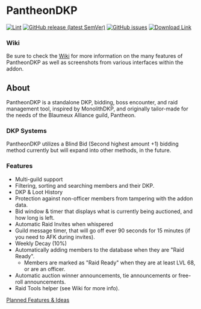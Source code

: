 PantheonDKP
====================

[![Lint](https://github.com/Bengejd/PantheonDKP/actions/workflows/lint.yml/badge.svg)](https://github.com/Bengejd/PantheonDKP/actions/workflows/lint.yml)
[![GitHub release (latest SemVer)](https://img.shields.io/github/v/release/Bengejd/PantheonDKP?color=important)](https://github.com/Bengejd/PantheonDKP/releases)
[![GitHub issues](https://img.shields.io/github/issues/Bengejd/PantheonDKP?color=blue)](https://github.com/Bengejd/PantheonDKP/issues)
[![Download Link](https://img.shields.io/badge/Download-Curseforge-red)](https://www.curseforge.com/wow/addons/PantheonDKP)

### Wiki
Be sure to check the [Wiki](https://github.com/Bengejd/PantheonDKP/wiki) for more information on the many features of PantheonDKP as well as screenshots from various interfaces within the addon.

About
--------------
PantheonDKP is a standalone DKP, bidding, boss encounter, and raid management tool, inspired by MonolithDKP, and originally tailor-made for the needs of the Blaumeux Alliance guild, Pantheon.

### DKP Systems
PantheonDKP utilizes a Blind Bid (Second highest amount +1) bidding method currently but will expand into other methods, in the future.

### Features
* Multi-guild support
* Filtering, sorting and searching members and their DKP.
* DKP & Loot History
* Protection against non-officer members from tampering with the addon data.
* Bid window & timer that displays what is currently being auctioned, and how long is left.
* Automatic Raid Invites when whispered
* Guild message timer, that will go off ever 90 seconds for 15 minutes (if you need to AFK during invites).
* Weekly Decay (10%)
* Automatically adding members to the database when they are "Raid Ready".
    - Members are marked as "Raid Ready" when they are at least LVL 68, or are an officer.
* Automatic auction winner announcements, tie announcements or free-roll announcements.
* Raid Tools helper (see Wiki for more info).

[Planned Features & Ideas](https://github.com/Bengejd/PantheonDKP/wiki/Planned-Features)
